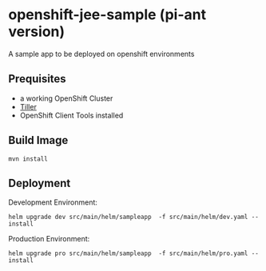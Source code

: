 # openshift-jee-sample (pi-ant version)

A sample app to be deployed on openshift environments

## Prequisites

- a working OpenShift Cluster
- [Tiller](https://blog.openshift.com/getting-started-helm-openshift/)
- OpenShift Client Tools installed

## Build Image

    mvn install

## Deployment

Development Environment:
    
    helm upgrade dev src/main/helm/sampleapp  -f src/main/helm/dev.yaml --install

Production Environment:

    helm upgrade pro src/main/helm/sampleapp  -f src/main/helm/pro.yaml --install
